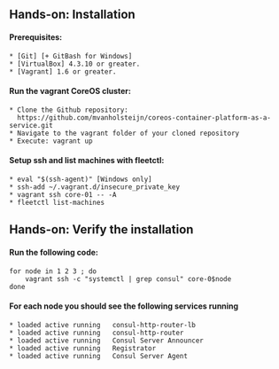 ## Hands-on: Installation

#### Prerequisites:
	* [Git] [+ GitBash for Windows]
	* [VirtualBox] 4.3.10 or greater.
	* [Vagrant] 1.6 or greater.

#### Run the vagrant CoreOS cluster:
	* Clone the Github repository:
	  https://github.com/mvanholsteijn/coreos-container-platform-as-a-service.git
	* Navigate to the vagrant folder of your cloned repository
	* Execute: vagrant up

#### Setup ssh and list machines with fleetctl:
	* eval "$(ssh-agent)" [Windows only]
	* ssh-add ~/.vagrant.d/insecure_private_key
	* vagrant ssh core-01 -- -A
	* fleetctl list-machines




## Hands-on: Verify the installation

#### Run the following code:
	for node in 1 2 3 ; do
		vagrant ssh -c "systemctl | grep consul" core-0$node
	done 

#### For each node you should see the following services running
	* loaded active running   consul-http-router-lb
	* loaded active running   consul-http-router
	* loaded active running   Consul Server Announcer
	* loaded active running   Registrator
	* loaded active running   Consul Server Agent